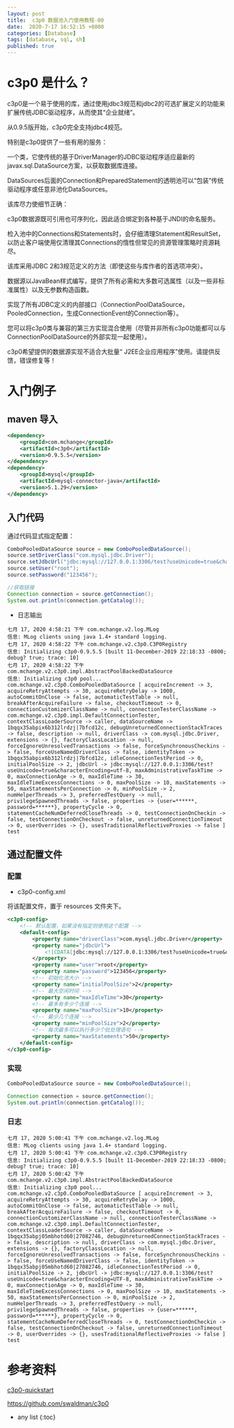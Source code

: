 ```yaml
---
layout: post
title:  c3p0 数据池入门使用教程-00
date:  2020-7-17 16:52:15 +0800
categories: [Database]
tags: [database, sql, sh]
published: true
---
```


# c3p0 是什么？


c3p0是一个易于使用的库，通过使用jdbc3规范和jdbc2的可选扩展定义的功能来扩展传统JDBC驱动程序，从而使其“企业就绪”。

从0.9.5版开始，c3p0完全支持jdbc4规范。

特别是c3p0提供了一些有用的服务：

一个类，它使传统的基于DriverManager的JDBC驱动程序适应最新的javax.sql.DataSource方案，以获取数据库连接。

DataSources后面的Connection和PreparedStatement的透明池可以“包装”传统驱动程序或任意非池化DataSources。

该库尽力使细节正确：

c3p0数据源既可引用也可序列化，因此适合绑定到各种基于JNDI的命名服务。

检入池中的Connections和Statements时，会仔细清理Statement和ResultSet，以防止客户端使用仅清理其Connections的惰性但常见的资源管理策略时资源耗尽。

该库采用JDBC 2和3规范定义的方法（即使这些与库作者的首选项冲突）。

数据源以JavaBean样式编写，提供了所有必需和大多数可选属性（以及一些非标准属性）以及无参数构造函数。

实现了所有JDBC定义的内部接口（ConnectionPoolDataSource，PooledConnection，生成ConnectionEvent的Connection等）。

您可以将c3p0类与兼容的第三方实现混合使用（尽管并非所有c3p0功能都可以与ConnectionPoolDataSource的外部实现一起使用）。

c3p0希望提供的数据源实现不适合大批量“ J2EE企业应用程序”使用。请提供反馈，错误修复等！



# 入门例子

## maven 导入

```xml
<dependency>
    <groupId>com.mchange</groupId>
    <artifactId>c3p0</artifactId>
    <version>0.9.5.5</version>
</dependency>
<dependency>
    <groupId>mysql</groupId>
    <artifactId>mysql-connector-java</artifactId>
    <version>5.1.29</version>
</dependency>
```

## 入门代码

通过代码显式指定配置：

```java
ComboPooledDataSource source = new ComboPooledDataSource();
source.setDriverClass("com.mysql.jdbc.Driver");
source.setJdbcUrl("jdbc:mysql://127.0.0.1:3306/test?useUnicode=true&characterEncoding=utf-8");
source.setUser("root");
source.setPassword("123456");

//获取链接
Connection connection = source.getConnection();
System.out.println(connection.getCatalog());
```

- 日志输出

```
七月 17, 2020 4:58:21 下午 com.mchange.v2.log.MLog 
信息: MLog clients using java 1.4+ standard logging.
七月 17, 2020 4:58:22 下午 com.mchange.v2.c3p0.C3P0Registry 
信息: Initializing c3p0-0.9.5.5 [built 11-December-2019 22:18:33 -0800; debug? true; trace: 10]
七月 17, 2020 4:58:22 下午 com.mchange.v2.c3p0.impl.AbstractPoolBackedDataSource 
信息: Initializing c3p0 pool... com.mchange.v2.c3p0.ComboPooledDataSource [ acquireIncrement -> 3, acquireRetryAttempts -> 30, acquireRetryDelay -> 1000, autoCommitOnClose -> false, automaticTestTable -> null, breakAfterAcquireFailure -> false, checkoutTimeout -> 0, connectionCustomizerClassName -> null, connectionTesterClassName -> com.mchange.v2.c3p0.impl.DefaultConnectionTester, contextClassLoaderSource -> caller, dataSourceName -> 1bqqx35abpix6b312lrdzj|7bfcd12c, debugUnreturnedConnectionStackTraces -> false, description -> null, driverClass -> com.mysql.jdbc.Driver, extensions -> {}, factoryClassLocation -> null, forceIgnoreUnresolvedTransactions -> false, forceSynchronousCheckins -> false, forceUseNamedDriverClass -> false, identityToken -> 1bqqx35abpix6b312lrdzj|7bfcd12c, idleConnectionTestPeriod -> 0, initialPoolSize -> 2, jdbcUrl -> jdbc:mysql://127.0.0.1:3306/test?useUnicode=true&characterEncoding=utf-8, maxAdministrativeTaskTime -> 0, maxConnectionAge -> 0, maxIdleTime -> 30, maxIdleTimeExcessConnections -> 0, maxPoolSize -> 10, maxStatements -> 50, maxStatementsPerConnection -> 0, minPoolSize -> 2, numHelperThreads -> 3, preferredTestQuery -> null, privilegeSpawnedThreads -> false, properties -> {user=******, password=******}, propertyCycle -> 0, statementCacheNumDeferredCloseThreads -> 0, testConnectionOnCheckin -> false, testConnectionOnCheckout -> false, unreturnedConnectionTimeout -> 0, userOverrides -> {}, usesTraditionalReflectiveProxies -> false ]
test
```

## 通过配置文件

### 配置

-  c3p0-config.xml

将该配置文件，置于 resources 文件夹下。

```xml
<c3p0-config>
    <!-- 默认配置，如果没有指定则使用这个配置 -->
    <default-config>
        <property name="driverClass">com.mysql.jdbc.Driver</property>
        <property name="jdbcUrl">
            <![CDATA[jdbc:mysql://127.0.0.1:3306/test?useUnicode=true&characterEncoding=UTF-8]]>
        </property>
        <property name="user">root</property>
        <property name="password">123456</property>
        <!-- 初始化池大小 -->
        <property name="initialPoolSize">2</property>
        <!-- 最大空闲时间 -->
        <property name="maxIdleTime">30</property>
        <!-- 最多有多少个连接 -->
        <property name="maxPoolSize">10</property>
        <!-- 最少几个连接 -->
        <property name="minPoolSize">2</property>
        <!-- 每次最多可以执行多少个批处理语句 -->
        <property name="maxStatements">50</property>
    </default-config>
</c3p0-config>
```

### 实现

```java
ComboPooledDataSource source = new ComboPooledDataSource();

Connection connection = source.getConnection();
System.out.println(connection.getCatalog());
```

### 日志

```
七月 17, 2020 5:00:41 下午 com.mchange.v2.log.MLog 
信息: MLog clients using java 1.4+ standard logging.
七月 17, 2020 5:00:41 下午 com.mchange.v2.c3p0.C3P0Registry 
信息: Initializing c3p0-0.9.5.5 [built 11-December-2019 22:18:33 -0800; debug? true; trace: 10]
七月 17, 2020 5:00:42 下午 com.mchange.v2.c3p0.impl.AbstractPoolBackedDataSource 
信息: Initializing c3p0 pool... com.mchange.v2.c3p0.ComboPooledDataSource [ acquireIncrement -> 3, acquireRetryAttempts -> 30, acquireRetryDelay -> 1000, autoCommitOnClose -> false, automaticTestTable -> null, breakAfterAcquireFailure -> false, checkoutTimeout -> 0, connectionCustomizerClassName -> null, connectionTesterClassName -> com.mchange.v2.c3p0.impl.DefaultConnectionTester, contextClassLoaderSource -> caller, dataSourceName -> 1bqqx35abpj05mbhotd60|27082746, debugUnreturnedConnectionStackTraces -> false, description -> null, driverClass -> com.mysql.jdbc.Driver, extensions -> {}, factoryClassLocation -> null, forceIgnoreUnresolvedTransactions -> false, forceSynchronousCheckins -> false, forceUseNamedDriverClass -> false, identityToken -> 1bqqx35abpj05mbhotd60|27082746, idleConnectionTestPeriod -> 0, initialPoolSize -> 2, jdbcUrl -> jdbc:mysql://127.0.0.1:3306/test?useUnicode=true&characterEncoding=UTF-8, maxAdministrativeTaskTime -> 0, maxConnectionAge -> 0, maxIdleTime -> 30, maxIdleTimeExcessConnections -> 0, maxPoolSize -> 10, maxStatements -> 50, maxStatementsPerConnection -> 0, minPoolSize -> 2, numHelperThreads -> 3, preferredTestQuery -> null, privilegeSpawnedThreads -> false, properties -> {user=******, password=******}, propertyCycle -> 0, statementCacheNumDeferredCloseThreads -> 0, testConnectionOnCheckin -> false, testConnectionOnCheckout -> false, unreturnedConnectionTimeout -> 0, userOverrides -> {}, usesTraditionalReflectiveProxies -> false ]
test
```


# 参考资料

[c3p0-quickstart](https://www.mchange.com/projects/c3p0/#quickstart)

https://github.com/swaldman/c3p0

* any list
{:toc}